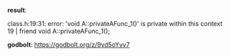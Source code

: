 **result**:
 
class.h:19:31: error: 'void A::privateAFunc_1()' is private within this context
   19 | friend void A::privateAFunc_1();
 
**godbolt**: https://godbolt.org/z/9vd5oYvv7

